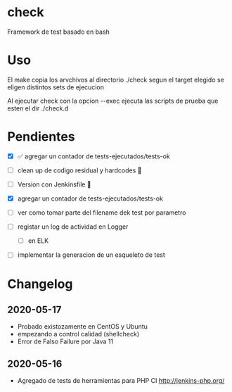 # check
Framework de test basado en bash


# Uso

El make copia los arvchivos al directorio ./check segun el target elegido se eligen distintos sets de ejecucion

Al ejecutar check con la opcion --exec ejecuta las scripts de prueba que esten el dir ./check.d


# Pendientes
- [x] ✅ agregar un contador de tests-ejecutados/tests-ok
- [ ] clean up de codigo residual y hardcodes 🚧
- [ ] Version con Jenkinsfile 🚧
- [x] agregar un contador de tests-ejecutados/tests-ok
- [ ] ver como tomar parte del filename dek test por parametro 
- [ ] registar un log de actividad en Logger
  - [ ] en ELK
- [ ] implementar la generacion de un esqueleto de test


# Changelog
## 2020-05-17 
- Probado existozamente en CentOS y Ubuntu
- empezando a control calidad (shellcheck)
- Error de Falso Failure por Java 11
  
## 2020-05-16 
- Agregado de tests de herramientas para PHP CI http://jenkins-php.org/

